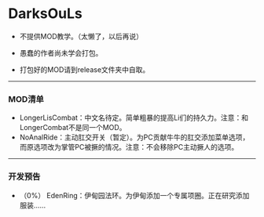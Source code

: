# DarksOuLs
* 不提供MOD教学。（太懒了，以后再说）

* 愚蠢的作者尚未学会打包。

* 打包好的MOD请到release文件夹中自取。
______
### MOD清单
* LongerLisCombat：中文名待定。简单粗暴的提高Li们的持久力。注意：和LongerCombat不是同一个MOD。
* NoAnalRide：主动肛交开关（暂定）。为PC贡献牛牛的肛交添加菜单选项，而原选项改为掌管PC被撅的情况。注意：不会移除PC主动撅人的选项。
______
### 开发预告
* （0%） EdenRing：伊甸园法环。为伊甸添加一个专属项圈。正在研究添加服装……

